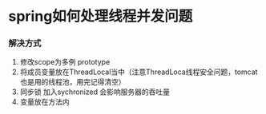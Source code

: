# spring如何处理线程并发问题
### 解决方式

1. 修改scope为多例 prototype
2. 将成员变量放在ThreadLocal当中（注意ThreadLoca线程安全问题，tomcat也是用的线程池，用完记得清空）
3. 同步锁 加入sychronized 会影响服务器的吞吐量
4. 变量放在方法内